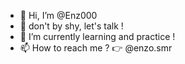 - 👋 Hi, I’m @Enz000
- 💬 don't by shy, let's talk ! 
- 🌱 I’m currently learning and practice !
- 📫 How to reach me ? 👉 @enzo.smr 

<!---
Enz000/Enz000 is a ✨ special ✨ repository because its `README.md` (this file) appears on your GitHub profile.
You can click the Preview link to take a look at your changes.
--->
